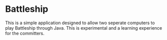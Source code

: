 # Battleship
This is a simple application designed to allow two seperate computers to play Battleship through Java.  This is experimental and a learning experience for the committers.  
